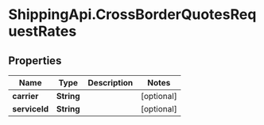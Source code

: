 # ShippingApi.CrossBorderQuotesRequestRates

## Properties

Name | Type | Description | Notes
------------ | ------------- | ------------- | -------------
**carrier** | **String** |  | [optional] 
**serviceId** | **String** |  | [optional] 


